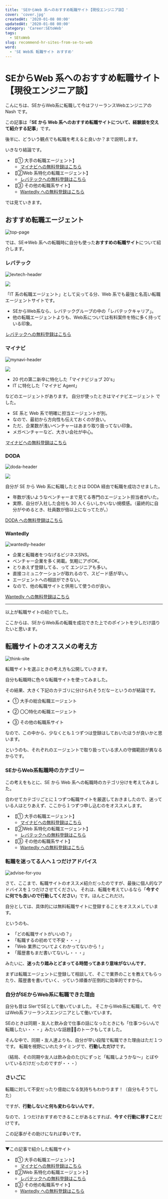 ```yaml
---
title: 'SEからWeb 系へのおすすめ転職サイト【現役エンジニア談】'
cover: 'cover.jpg'
createdAt: '2020-01-08 00:00'
updatedAt: '2020-01-08 00:00'
category: 'Career:SEtoWeb'
tags:
  - SEtoWeb
slug: recommend-hr-sites-from-se-to-web
word:
  - 'SE Web系 転職サイト おすすめ'
---
```


# SEからWeb 系へのおすすめ転職サイト【現役エンジニア談】

こんにちは、SEからWeb系に転職して今はフリーランスWebエンジニアの Nash です。

この記事は「**SE から Web 系へのおすすめ転職サイトについて、経験談を交えて紹介する記事**」です。

後半に、どういう観点でも転職を考えると良いか？まで説明します。

いきなり結論です。

- 【① 大手の転職エージェント】
  - <a class="affi-custom-button" href="//ck.jp.ap.valuecommerce.com/servlet/referral?sid=3476840&pid=886293700" rel="nofollow"><img src="//ad.jp.ap.valuecommerce.com/servlet/gifbanner?sid=3476840&pid=886293700" height="1" width="1" border="0">マイナビへの無料登録はこちら</a>
- 【②Web 系特化の転職エージェント】
  - <a class="affi-custom-button" href="//ck.jp.ap.valuecommerce.com/servlet/referral?sid=3476840&pid=886294543" rel="nofollow"><img src="//ad.jp.ap.valuecommerce.com/servlet/gifbanner?sid=3476840&pid=886294543" height="1" width="1" border="0">レバテックへの無料登録はこちら</a>
- 【③ その他の転職系サイト】
  - <a class="affi-custom-button" href="https://www.wantedly.com/" rel="nofollow">Wantedly への無料登録はこちら</a>

では見ていきます。

## おすすめ転職エージェント

![top-page](./cover.jpg)

では、SE⇒Web 系への転職時に自分も使った**おすすめの転職サイト**について紹介します。

### レバテック

![levtech-header](./_levtech.jpg)

<!--  -->
<a href="//ck.jp.ap.valuecommerce.com/servlet/referral?sid=3476840&pid=886294595" rel="nofollow"><img src="//ad.jp.ap.valuecommerce.com/servlet/gifbanner?sid=3476840&pid=886294595" border="0" /></a>
<!--  -->

「IT 系の転職エージェント」として尖ってる分、Web 系でも最強と名高い転職エージェントサイトです。

- SEからWeb系なら、レバテックグループの中の「レバテックキャリア」。
- 他の転職エージェントよりも、Web系については有料案件を特に多く持っている印象。

<!--  -->
<a class="affi-custom-button" href="//ck.jp.ap.valuecommerce.com/servlet/referral?sid=3476840&pid=886294543" rel="nofollow"><img src="//ad.jp.ap.valuecommerce.com/servlet/gifbanner?sid=3476840&pid=886294543" height="1" width="1" border="0">レバテックへの無料登録はこちら</a>
<!--  -->

### マイナビ

![mynavi-header](./_mynavi.jpg)

<!--  -->
<a href="//ck.jp.ap.valuecommerce.com/servlet/referral?sid=3476840&pid=886295833" rel="nofollow"><img src="//ad.jp.ap.valuecommerce.com/servlet/gifbanner?sid=3476840&pid=886295833" border="0"></a>
<!--  -->

- 20 代の第二新卒に特化した「マイナビジョブ 20's」
- IT に特化した「マイナビ Agent」

などのエージェントがあります。
自分が使ったときはマイナビエージェント でした。

- SE 系と Web 系で明確に担当エージェントが別。
- なので、最初から方向性も伝えておくのが良い。
- ただ、企業数が浅いベンチャーはあまり取り扱ってない印象。
- メガベンチャーなど、大きい会社が中心。

<!--  -->
<a class="affi-custom-button" href="//ck.jp.ap.valuecommerce.com/servlet/referral?sid=3476840&pid=886293700" rel="nofollow"><img src="//ad.jp.ap.valuecommerce.com/servlet/gifbanner?sid=3476840&pid=886293700" height="1" width="1" border="0">マイナビへの無料登録はこちら</a>
<!--  -->

### DODA

![doda-header](./_doda.jpg)

<!--  -->
<script language="javascript" src="//ad.jp.ap.valuecommerce.com/servlet/jsbanner?sid=3476840&pid=886293695"></script><noscript><a href="//ck.jp.ap.valuecommerce.com/servlet/referral?sid=3476840&pid=886293695" rel="nofollow"><img src="//ad.jp.ap.valuecommerce.com/servlet/gifbanner?sid=3476840&pid=886293695" border="0"></a></noscript>
<!--  -->

自分が SE から Web 系に転職したときは DODA 経由で転職を成功させました。

- 年数が浅いようなベンチャーまで見てる専門のエージェント担当者がいた。
- 実際、自分が入社した会社も 30 人くらいしかいない規模感。（最終的に自分がやめるとき、社員数が倍以上になってたが。）

<!--  -->
<a class="affi-custom-button" href="//ck.jp.ap.valuecommerce.com/servlet/referral?sid=3476840&pid=886294707" rel="nofollow">DODA への無料登録はこちら</a>
<!--  -->

### Wantedly

![wantedly-header](./_wantedly.jpg)

- 企業と転職者をつなげるビジネスSNS。
- ベンチャー企業を多く掲載。気軽にアポOK。
- とりあえず登録してる、って エンジニアも多い。
- 直接コミュニケーションが取れるので、スピード感が早い。
- エージェントへの相談ができない。
- なので、他の転職サイトと併用して使うのが良い。

<!--  -->
<a class="affi-custom-button" href="https://www.wantedly.com/" rel="nofollow">Wantedly への無料登録はこちら</a>
<!--  -->

---

以上が転職サイトの紹介でした。

ここからは、SEからWeb系の転職を成功できた上でのポイントを少しだけ語りたいと思います。

## 転職サイトのオススメの考え方

![think-site](./1.jpg)

転職サイトを選ぶときの考え方も公開していきます。

自分も転職時に色々な転職サイトを使ってみました。

その結果、大きく下記のカテゴリに分けられそうだなーというのが結論です。

- ① 大手の総合転職エージェント

- ② 〇〇特化の転職エージェント

- ③ その他の転職系サイト

なので、この中から、少なくとも１つずつは登録はしておいたほうが良いかと思います。

というのも、それぞれのエージェントで取り扱っている求人の守備範囲が異なるからです。

### SEからWeb系転職時のカテゴリー

この考えをもとに、SE から Web 系への転職時のカテゴリ分けを考えてみました。

合わせてカテゴリごとに１つずつ転職サイトを厳選しておきましたので、迷っている人はとりあえず、ここから１つずつ申し込むのをオススメします。

- 【① 大手の転職エージェント】
  - <a class="affi-custom-button" href="//ck.jp.ap.valuecommerce.com/servlet/referral?sid=3476840&pid=886293700" rel="nofollow"><img src="//ad.jp.ap.valuecommerce.com/servlet/gifbanner?sid=3476840&pid=886293700" height="1" width="1" border="0">マイナビへの無料登録はこちら</a>
- 【②Web 系特化の転職エージェント】
  - <a class="affi-custom-button" href="//ck.jp.ap.valuecommerce.com/servlet/referral?sid=3476840&pid=886294543" rel="nofollow"><img src="//ad.jp.ap.valuecommerce.com/servlet/gifbanner?sid=3476840&pid=886294543" height="1" width="1" border="0">レバテックへの無料登録はこちら</a>
- 【③ その他の転職系サイト】
  - <a class="affi-custom-button" href="https://www.wantedly.com/" rel="nofollow">Wantedly への無料登録はこちら</a>

### 転職を迷ってる人へ１つだけアドバイス

![advise-for-you](./2.jpg)

さて、ここまで、転職サイトのオススメ紹介だったのですが、最後に個人的なアドバイスを１つだけさせてください。
それは、転職を考えているなら「**今すぐに何でも良いので行動してください**」です。ほんとこれだけ。

自分としては、具体的には無料転職サイトに登録することをオススメしています。

というのも、

- 「どの転職サイトがいいの？」
- 「転職するの初めてで不安・・・」
- 「Web 業界についてよくわかってないから！」
- 「履歴書もまだ書いてないし・・・」

みたいに、**迷ったり踏みとどまってる時間ってあまり意味がないんです**。

まずは転職エージェントに登録して相談して、そこで業界のことを教えてもらったり、履歴書を書いていく、っていう順番が圧倒的に効率的ですから。

### 自分がSEからWeb系に転職できた理由

自分も昔は SIerでSEとして働いていました。
そこからWeb系に転職して、今ではWeb系フリーランスエンジニアとして働いています。

SEのときは同期・友人と飲み会で仕事の話になったときにも「仕事つらいんで転職したい・・・」みたいな話題のトークもしてました。

そんな中で、同期・友人達よりも、自分が早い段階で転職できた理由はただ１つです。
転職を視野にいれたタイミングで、**行動しただけ**です。

（結局、その同期や友人は飲み会のたびにずっと「転職しようかな〜」とぼやいているだけだったのですが・・・）

### さいごに

転職に対して不安だったり億劫になる気持ちもわかります！（自分もそうでした）

ですが、**行動しないと何も変わらないんです**。

なので、１つだけおすすめできることがあるとすれば、**今すぐ行動に移すこと**だけです。

この記事がその助けになれば幸いです。

---

▼この記事で紹介した転職サイト

- 【① 大手の転職エージェント】
  - <a class="affi-custom-button" href="//ck.jp.ap.valuecommerce.com/servlet/referral?sid=3476840&pid=886293700" rel="nofollow"><img src="//ad.jp.ap.valuecommerce.com/servlet/gifbanner?sid=3476840&pid=886293700" height="1" width="1" border="0">マイナビへの無料登録はこちら</a>
- 【②Web 系特化の転職エージェント】
  - <a class="affi-custom-button" href="//ck.jp.ap.valuecommerce.com/servlet/referral?sid=3476840&pid=886294543" rel="nofollow"><img src="//ad.jp.ap.valuecommerce.com/servlet/gifbanner?sid=3476840&pid=886294543" height="1" width="1" border="0">レバテックへの無料登録はこちら</a>
- 【③ その他の転職系サイト】
  - <a class="affi-custom-button" href="https://www.wantedly.com/" rel="nofollow">Wantedly への無料登録はこちら</a>


